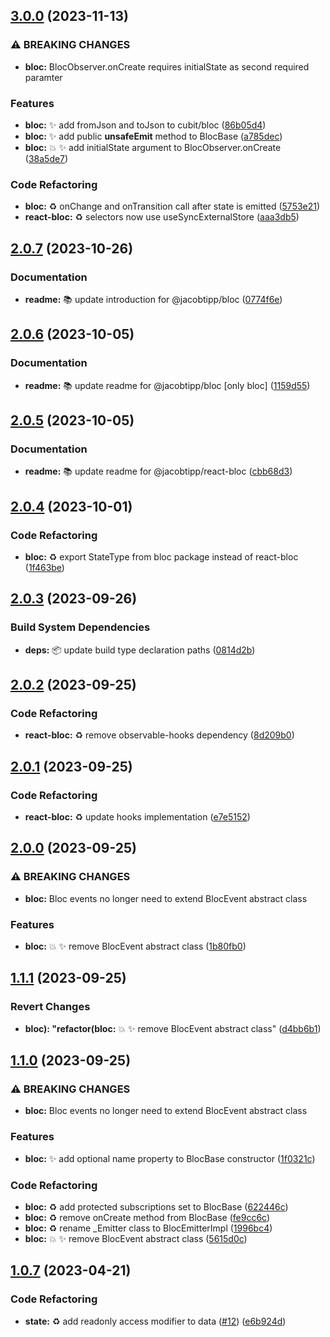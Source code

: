 ## [3.0.0](https://github.com/jacobtipp/bloc-state/compare/react-bloc-v2.0.7...react-bloc-v3.0.0) (2023-11-13)


### ⚠ BREAKING CHANGES

* **bloc:** BlocObserver.onCreate requires initialState as second required paramter

### Features

* **bloc:** ✨ add fromJson and toJson to cubit/bloc ([86b05d4](https://github.com/jacobtipp/bloc-state/commit/86b05d43446d72909c60e88b3e784a15cbaa3ab1))
* **bloc:** ✨ add public __unsafeEmit__ method to BlocBase ([a785dec](https://github.com/jacobtipp/bloc-state/commit/a785dec8167e272498885b9b0b2328a33189bc00))
* **bloc:** 💥 ✨ add initialState argument to BlocObserver.onCreate ([38a5de7](https://github.com/jacobtipp/bloc-state/commit/38a5de7766a3147c0384ef1564b085da8cdce247))


### Code Refactoring

* **bloc:** ♻️ onChange and onTransition call after state is emitted ([5753e21](https://github.com/jacobtipp/bloc-state/commit/5753e2139cdbe78f5a8fbe12e101f7fe0e63fe78))
* **react-bloc:** ♻️ selectors now use useSyncExternalStore ([aaa3db5](https://github.com/jacobtipp/bloc-state/commit/aaa3db58f61d57b9250bcb6fd8d9d2355aa985cf))

## [2.0.7](https://github.com/jacobtipp/bloc-state/compare/react-bloc-v2.0.6...react-bloc-v2.0.7) (2023-10-26)


### Documentation

* **readme:** 📚️ update introduction for @jacobtipp/bloc ([0774f6e](https://github.com/jacobtipp/bloc-state/commit/0774f6e6b205ebd0e327e98e5e2698167ef7a057))

## [2.0.6](https://github.com/jacobtipp/bloc-state/compare/react-bloc-v2.0.5...react-bloc-v2.0.6) (2023-10-05)


### Documentation

* **readme:** 📚️ update readme for @jacobtipp/bloc [only bloc] ([1159d55](https://github.com/jacobtipp/bloc-state/commit/1159d55aa0ae98353b1c8394e60d2a73a1fc6f53))

## [2.0.5](https://github.com/jacobtipp/bloc-state/compare/react-bloc-v2.0.4...react-bloc-v2.0.5) (2023-10-05)


### Documentation

* **readme:** 📚️ update readme for @jacobtipp/react-bloc ([cbb68d3](https://github.com/jacobtipp/bloc-state/commit/cbb68d3ad9b4afa63da2ae0a2936843b177d327c))

## [2.0.4](https://github.com/jacobtipp/bloc-state/compare/react-bloc-v2.0.3...react-bloc-v2.0.4) (2023-10-01)


### Code Refactoring

* **bloc:** ♻️ export StateType from bloc package instead of react-bloc ([1f463be](https://github.com/jacobtipp/bloc-state/commit/1f463bed0335a0b5291484832ae9e5e59b9984e4))

## [2.0.3](https://github.com/jacobtipp/bloc-state/compare/react-bloc-v2.0.2...react-bloc-v2.0.3) (2023-09-26)


### Build System Dependencies

* **deps:** 📦️ update build type declaration paths ([0814d2b](https://github.com/jacobtipp/bloc-state/commit/0814d2b25b0614c3de1b86d14e4aaf7ffb03c0cf))

## [2.0.2](https://github.com/jacobtipp/bloc-state/compare/react-bloc-v2.0.1...react-bloc-v2.0.2) (2023-09-25)


### Code Refactoring

* **react-bloc:** ♻️ remove observable-hooks dependency ([8d209b0](https://github.com/jacobtipp/bloc-state/commit/8d209b0bbb7372179090aff3dee429f5500e8f88))

## [2.0.1](https://github.com/jacobtipp/bloc-state/compare/react-bloc-v2.0.0...react-bloc-v2.0.1) (2023-09-25)


### Code Refactoring

* **react-bloc:** ♻️ update hooks implementation ([e7e5152](https://github.com/jacobtipp/bloc-state/commit/e7e5152f9a1f4f01c9b5852d6819f13551991473))

## [2.0.0](https://github.com/jacobtipp/bloc-state/compare/react-bloc-v1.1.1...react-bloc-v2.0.0) (2023-09-25)


### ⚠ BREAKING CHANGES

* **bloc:** Bloc events no longer need to extend BlocEvent abstract class

### Features

* **bloc:** 💥 ✨ remove BlocEvent abstract class ([1b80fb0](https://github.com/jacobtipp/bloc-state/commit/1b80fb058b67c1c42bafb37e67db6da4cecfba27))

## [1.1.1](https://github.com/jacobtipp/bloc-state/compare/react-bloc-v1.1.0...react-bloc-v1.1.1) (2023-09-25)


### Revert Changes

* **bloc): "refactor(bloc:** 💥 ✨ remove BlocEvent abstract class" ([d4bb6b1](https://github.com/jacobtipp/bloc-state/commit/d4bb6b11b18ec03a221ec0af9f4c85d4de70343c))

## [1.1.0](https://github.com/jacobtipp/bloc-state/compare/react-bloc-v1.0.7...react-bloc-v1.1.0) (2023-09-25)


### ⚠ BREAKING CHANGES

* **bloc:** Bloc events no longer need to extend BlocEvent abstract class

### Features

* **bloc:** ✨ add optional name property to BlocBase constructor ([1f0321c](https://github.com/jacobtipp/bloc-state/commit/1f0321cc550706cb92e804b688d1661cbda1557c))


### Code Refactoring

* **bloc:** ♻️  add protected subscriptions set to BlocBase ([622446c](https://github.com/jacobtipp/bloc-state/commit/622446c0506d377b60166e80f6c1042e864f3aa3))
* **bloc:** ♻️  remove onCreate method from BlocBase ([fe9cc6c](https://github.com/jacobtipp/bloc-state/commit/fe9cc6cbe71971dfd4803dee4104aa18309698d8))
* **bloc:** ♻️ rename _Emitter class to BlocEmitterImpl ([1996bc4](https://github.com/jacobtipp/bloc-state/commit/1996bc4e34888193a550eb37b68460472553ec5b))
* **bloc:** 💥 ✨ remove BlocEvent abstract class ([5615d0c](https://github.com/jacobtipp/bloc-state/commit/5615d0c523d16ff449de7254245e5a012271b0ff))

## [1.0.7](https://github.com/jacobtipp/bloc-state/compare/react-bloc-v1.0.6...react-bloc-v1.0.7) (2023-04-21)


### Code Refactoring

* **state:** ♻️ add readonly access modifier to data ([#12](https://github.com/jacobtipp/bloc-state/issues/12)) ([e6b924d](https://github.com/jacobtipp/bloc-state/commit/e6b924dc4d8c9727c3faa613d77e753f3c678932))
